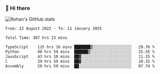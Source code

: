 ### 👋 Hi there 

<!--
**rohznmdev/rohznmdev** is a ✨ _special_ ✨ repository because its `README.md` (this file) appears on your GitHub profile.

Here are some ideas to get you started:

- 🔭 I’m currently working on ...
- 🌱 I’m currently learning Ruby and Ruby on Rails
- 👯 I’m looking to collaborate on ...
- 🤔 I’m looking for help with ...
- 💬 Ask me about ...
- 📫 How to reach me: ...
- 😄 Pronouns: ...
- ⚡ Fun fact: ...
-->
![Rohan's GitHub stats](https://github-readme-stats.vercel.app/api?username=rohznmdev&theme=dark&show_icons=true)

<!--START_SECTION:waka-->

```txt
From: 22 August 2022 - To: 11 January 2025

Total Time: 387 hrs 23 mins

TypeScript    115 hrs 16 mins ███████▒░░░░░░░░░░░░░░░░░   29.76 %
Python        98 hrs 59 mins  ██████▒░░░░░░░░░░░░░░░░░░   25.55 %
JavaScript    43 hrs 10 mins  ██▓░░░░░░░░░░░░░░░░░░░░░░   11.15 %
C             39 hrs 59 mins  ██▓░░░░░░░░░░░░░░░░░░░░░░   10.32 %
Assembly      29 hrs 59 mins  ██░░░░░░░░░░░░░░░░░░░░░░░   07.74 %
```

<!--END_SECTION:waka-->
